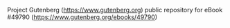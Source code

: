 Project Gutenberg (https://www.gutenberg.org) public repository for eBook #49790 (https://www.gutenberg.org/ebooks/49790)
